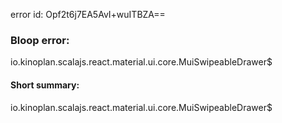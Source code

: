 error id: Opf2t6j7EA5AvI+wuITBZA==
### Bloop error:

io.kinoplan.scalajs.react.material.ui.core.MuiSwipeableDrawer$
#### Short summary: 

io.kinoplan.scalajs.react.material.ui.core.MuiSwipeableDrawer$